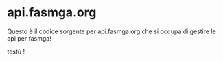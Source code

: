 # api.fasmga.org

Questo è il codice sorgente per api.fasmga.org che si occupa di gestire le api per fasmga!


testù !
